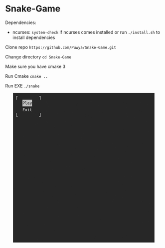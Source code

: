 # Snake-Game

Dependencies:
- ncurses: `system-check` if ncurses comes installed or run `./install.sh` to install dependencies

Clone repo `https://github.com/Puwya/Snake-Game.git`

Change directory `cd Snake-Game`

Make sure you have cmake 3

Run Cmake `cmake ..`

Run EXE `./snake`

<div align="center">
  <img src="assets/GamePreview.gif" alt="Game Preview">
</div>
